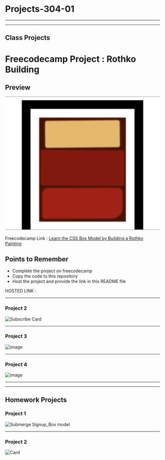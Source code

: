 # Projects-304-01

<hr>
<hr>

## Class Projects

# Freecodecamp Project : Rothko Building

## Preview

![image](./Images/Screenshot%202022-09-21%20at%204.58.18%20PM.png)

Freecodecamp Link : [Learn the CSS Box Model by Building a Rothko Painting](https://www.freecodecamp.org/learn/2022/responsive-web-design/learn-css-colors-by-building-a-set-of-colored-markers/step-1)

## Points to Remember

- Complete the project on freecodecamp
- Copy the code to this repository
- Host the project and provide the link in this README file

HOSTED LINK :

<hr>

### Project 2

![Subscribe Card](https://user-images.githubusercontent.com/113756096/192524752-74a23df5-bf62-4381-a77f-98b1b82d9da1.png)

<hr>

### Project 3

![image](https://user-images.githubusercontent.com/113756096/192526999-b48251c5-a39e-4d08-95b2-d8b57c297d84.png)

<hr>

### Project 4

![image](https://user-images.githubusercontent.com/113756096/192527908-b3f001be-1d53-4827-ab6e-a9b8e0dd6133.png)

<hr>
<hr>

## Homework Projects

### Project 1

![Submerge Signup_Box model](https://user-images.githubusercontent.com/113756096/192528710-2147b977-daa3-4f2c-a25b-57fe46243e66.png)

<hr>

### Project 2

![Card](https://user-images.githubusercontent.com/113756096/192528993-fe0d0e1a-2632-4f78-88f6-8004e0380c35.png)
